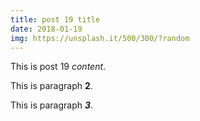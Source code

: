 ```yaml
---
title: post 19 title
date: 2018-01-19
img: https://unsplash.it/500/300/?random
---
```

This is post 19 *content*.

This is paragraph **2**.

This is paragraph ***3***.
